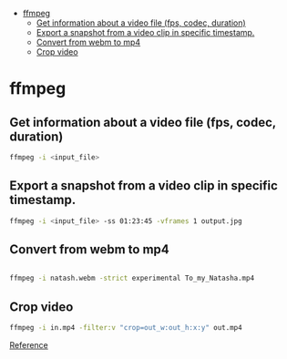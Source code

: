 
<!--ts-->
   * [ffmpeg](#ffmpeg)
      * [Get information about a video file (fps, codec, duration)](#get-information-about-a-video-file-fps-codec-duration)
      * [Export a snapshot from a video clip in specific timestamp.](#export-a-snapshot-from-a-video-clip-in-specific-timestamp)
      * [Convert from webm to mp4](#convert-from-webm-to-mp4)
      * [Crop video](#crop-video)

<!-- Added by: gil_diy, at: 2020-04-25T13:15+03:00 -->

<!--te-->


# ffmpeg

## Get information about a video file (fps, codec, duration)

```bash
ffmpeg -i <input_file>
```


## Export a snapshot from a video clip in specific timestamp.
```bash
ffmpeg -i <input_file> -ss 01:23:45 -vframes 1 output.jpg
```


## Convert from webm to mp4
```bash

ffmpeg -i natash.webm -strict experimental To_my_Natasha.mp4
```

## Crop video

```bash
ffmpeg -i in.mp4 -filter:v "crop=out_w:out_h:x:y" out.mp4
```

[Reference](https://video.stackexchange.com/questions/4563/how-can-i-crop-a-video-with-ffmpeg)